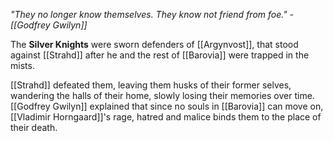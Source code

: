 *"They no longer know themselves. They know not friend from foe." - [[Godfrey Gwilyn]]*

The **Silver Knights** were sworn defenders of [[Argynvost]], that stood against [[Strahd]] after he and the rest of [[Barovia]] were trapped in the mists.

[[Strahd]] defeated them, leaving them husks of their former selves, wandering the halls of their home, slowly losing their memories over time. [[Godfrey Gwilyn]] explained that since no souls in [[Barovia]] can move on, [[Vladimir Horngaard]]'s rage, hatred and malice binds them to the place of their death.
